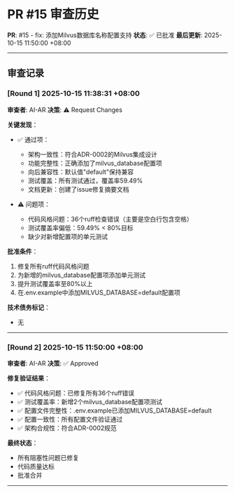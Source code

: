 # PR #15 审查历史

**PR**: #15 - fix: 添加Milvus数据库名称配置支持
**状态**: ✅ 已批准
**最后更新**: 2025-10-15 11:50:00 +08:00

---

## 审查记录

### [Round 1] 2025-10-15 11:38:31 +08:00

**审查者**: AI-AR
**决策**: ⚠️ Request Changes

**关键发现**：
- ✅ 通过项：
  - 架构一致性：符合ADR-0002的Milvus集成设计
  - 功能完整性：正确添加了milvus_database配置项
  - 向后兼容性：默认值"default"保持兼容
  - 测试覆盖：所有测试通过，覆盖率59.49%
  - 文档更新：创建了issue修复摘要文档

- ⚠️ 问题项：
  - 代码风格问题：36个ruff检查错误（主要是空白行包含空格）
  - 测试覆盖率偏低：59.49% < 80%目标
  - 缺少对新增配置项的单元测试

**批准条件**：
1. 修复所有ruff代码风格问题
2. 为新增的milvus_database配置项添加单元测试
3. 提升测试覆盖率至80%以上
4. 在.env.example中添加MILVUS_DATABASE=default配置项

**技术债务标记**：
- 无

---

### [Round 2] 2025-10-15 11:50:00 +08:00

**审查者**: AI-AR
**决策**: ✅ Approved

**修复验证结果**：
- ✅ 代码风格问题：已修复所有36个ruff错误
- ✅ 测试覆盖率：新增2个milvus_database配置项测试
- ✅ 配置文件完整性：.env.example已添加MILVUS_DATABASE=default
- ✅ 配置一致性：所有配置文件验证通过
- ✅ 架构合规性：符合ADR-0002规范

**最终状态**：
- 所有阻塞性问题已修复
- 代码质量达标
- 批准合并

---
